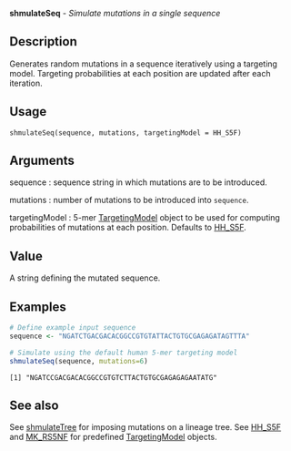 





**shmulateSeq** - *Simulate mutations in a single sequence*

Description
--------------------

Generates random mutations in a sequence iteratively using a targeting model.
Targeting probabilities at each position are updated after each iteration.


Usage
--------------------
```
shmulateSeq(sequence, mutations, targetingModel = HH_S5F)
```

Arguments
-------------------

sequence
:   sequence string in which mutations are to be introduced.

mutations
:   number of mutations to be introduced into `sequence`.

targetingModel
:   5-mer [TargetingModel](TargetingModel-class.md) object to be used for computing 
probabilities of mutations at each position. Defaults to
[HH_S5F](HH_S5F.md).



Value
-------------------

A string defining the mutated sequence.



Examples
-------------------

```R
# Define example input sequence
sequence <- "NGATCTGACGACACGGCCGTGTATTACTGTGCGAGAGATAGTTTA"

# Simulate using the default human 5-mer targeting model
shmulateSeq(sequence, mutations=6)
```


```
[1] "NGATCCGACGACACGGCCGTGTCTTACTGTGCGAGAGAGAATATG"

```



See also
-------------------

See [shmulateTree](shmulateTree.md) for imposing mutations on a lineage tree. 
See [HH_S5F](HH_S5F.md) and [MK_RS5NF](MK_RS5NF.md) for predefined 
[TargetingModel](TargetingModel-class.md) objects.



